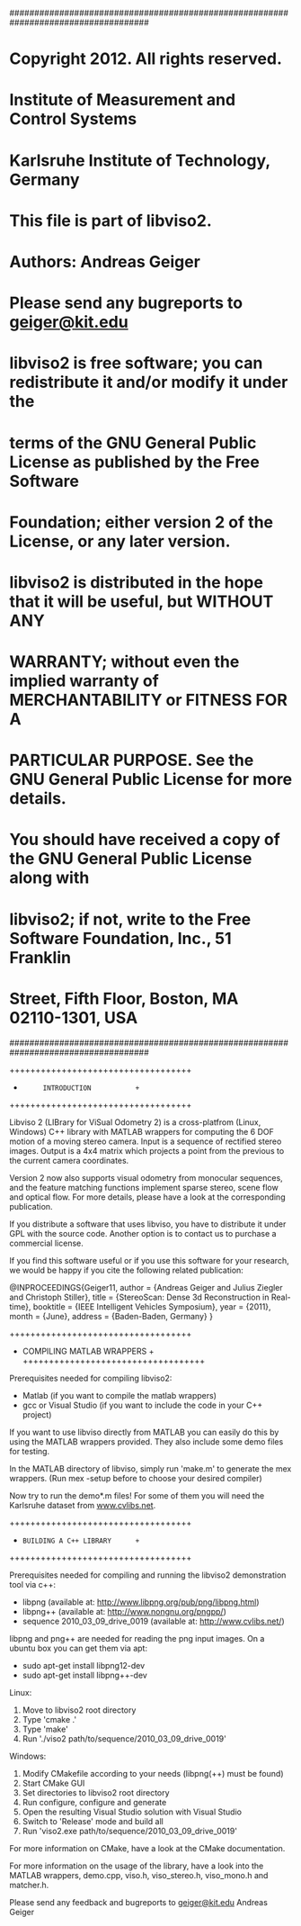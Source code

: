 ####################################################################################
# Copyright 2012. All rights reserved.                                             #
# Institute of Measurement and Control Systems                                     #
# Karlsruhe Institute of Technology, Germany                                       #
#                                                                                  #
# This file is part of libviso2.                                                   #
# Authors:  Andreas Geiger                                                         #
#           Please send any bugreports to geiger@kit.edu                           #
#                                                                                  #
# libviso2 is free software; you can redistribute it and/or modify it under the    #
# terms of the GNU General Public License as published by the Free Software        #
# Foundation; either version 2 of the License, or any later version.               #
#                                                                                  #
# libviso2 is distributed in the hope that it will be useful, but WITHOUT ANY      #
# WARRANTY; without even the implied warranty of MERCHANTABILITY or FITNESS FOR A  #
# PARTICULAR PURPOSE. See the GNU General Public License for more details.         #
#                                                                                  #
# You should have received a copy of the GNU General Public License along with     #
# libviso2; if not, write to the Free Software Foundation, Inc., 51 Franklin       #
# Street, Fifth Floor, Boston, MA 02110-1301, USA                                  #
####################################################################################

+++++++++++++++++++++++++++++++++++
+          INTRODUCTION           +
+++++++++++++++++++++++++++++++++++

Libviso 2 (LIBrary for ViSual Odometry 2) is a cross-platfrom (Linux, Windows) C++
library with MATLAB wrappers for computing the 6 DOF motion of a moving stereo
camera. Input is a sequence of rectified stereo images. Output is a 4x4 matrix
which projects a point from the previous to the current camera coordinates.

Version 2 now also supports visual odometry from monocular sequences, and the
feature matching functions implement sparse stereo, scene flow and optical flow.
For more details, please have a look at the corresponding publication.

If you distribute a software that uses libviso, you have to distribute it under GPL
with the source code. Another option is to contact us to purchase a commercial license.

If you find this software useful or if you use this software for your research,
we would be happy if you cite the following related publication:

@INPROCEEDINGS{Geiger11,
 author = {Andreas Geiger and Julius Ziegler and Christoph Stiller},
 title = {StereoScan: Dense 3d Reconstruction in Real-time},
 booktitle = {IEEE Intelligent Vehicles Symposium},
 year = {2011},
 month = {June},
 address = {Baden-Baden, Germany}
}

+++++++++++++++++++++++++++++++++++
+    COMPILING MATLAB WRAPPERS    +
+++++++++++++++++++++++++++++++++++

Prerequisites needed for compiling libviso2:
- Matlab (if you want to compile the matlab wrappers)
- gcc or Visual Studio (if you want to include the code in your C++ project)

If you want to use libviso directly from MATLAB you can easily do this by using
the MATLAB wrappers provided. They also include some demo files for testing.

In the MATLAB directory of libviso, simply run 'make.m' to generate the mex wrappers.
(Run mex -setup before to choose your desired compiler)

Now try to run the demo*.m files!
For some of them you will need the Karlsruhe dataset from www.cvlibs.net.

+++++++++++++++++++++++++++++++++++
+     BUILDING A C++ LIBRARY      +
+++++++++++++++++++++++++++++++++++

Prerequisites needed for compiling and running the libviso2 demonstration
tool via c++:

- libpng (available at: http://www.libpng.org/pub/png/libpng.html)
- libpng++ (available at: http://www.nongnu.org/pngpp/)
- sequence 2010_03_09_drive_0019 (available at: http://www.cvlibs.net/)

libpng and png++ are needed for reading the png input images. On a ubuntu
box you can get them via apt:

- sudo apt-get install libpng12-dev
- sudo apt-get install libpng++-dev

Linux:

1) Move to libviso2 root directory
2) Type 'cmake .'
3) Type 'make'
4) Run './viso2 path/to/sequence/2010_03_09_drive_0019'

Windows:

1) Modify CMakefile according to your needs (libpng(++) must be found)
2) Start CMake GUI
3) Set directories to libviso2 root directory
4) Run configure, configure and generate
5) Open the resulting Visual Studio solution with Visual Studio
6) Switch to 'Release' mode and build all
9) Run 'viso2.exe path/to/sequence/2010_03_09_drive_0019'

For more information on CMake, have a look at the CMake documentation.

For more information on the usage of the library, have a look into the
MATLAB wrappers, demo.cpp, viso.h, viso_stereo.h, viso_mono.h and
matcher.h.

Please send any feedback and bugreports to geiger@kit.edu
Andreas Geiger
